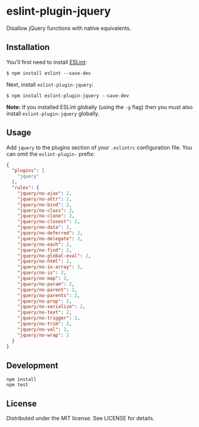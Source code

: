 # eslint-plugin-jquery

Disallow jQuery functions with native equivalents.

## Installation

You'll first need to install [ESLint](http://eslint.org):

```
$ npm install eslint --save-dev
```

Next, install `eslint-plugin-jquery`:

```
$ npm install eslint-plugin-jquery --save-dev
```

**Note:** If you installed ESLint globally (using the `-g` flag) then you must also install `eslint-plugin-jquery` globally.

## Usage

Add `jquery` to the plugins section of your `.eslintrc` configuration file. You can omit the `eslint-plugin-` prefix:

```json
{
  "plugins": [
    "jquery"
  ],
  "rules": {
    "jquery/no-ajax": 2,
    "jquery/no-attr": 2,
    "jquery/no-bind": 2,
    "jquery/no-class": 2,
    "jquery/no-clone": 2,
    "jquery/no-closest": 2,
    "jquery/no-data": 2,
    "jquery/no-deferred": 2,
    "jquery/no-delegate": 2,
    "jquery/no-each": 2,
    "jquery/no-find": 2,
    "jquery/no-global-eval": 2,
    "jquery/no-html": 2,
    "jquery/no-in-array": 2,
    "jquery/no-is": 2,
    "jquery/no-map": 2,
    "jquery/no-param": 2,
    "jquery/no-parent": 2,
    "jquery/no-parents": 2,
    "jquery/no-prop": 2,
    "jquery/no-serialize": 2,
    "jquery/no-text": 2,
    "jquery/no-trigger": 2,
    "jquery/no-trim": 2,
    "jquery/no-val": 2,
    "jquery/no-wrap": 2
  }
}
```

## Development

```
npm install
npm test
```

## License

Distributed under the MIT license. See LICENSE for details.
